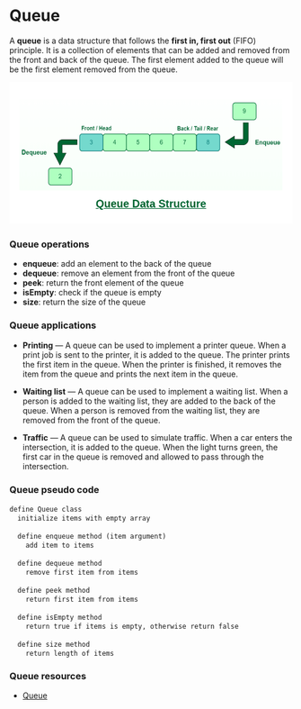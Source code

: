 # Queue

A **queue** is a data structure that follows the **first in, first out** (FIFO) principle. It is a collection of elements that can be added and removed from the front and back of the queue. The first element added to the queue will be the first element removed from the queue.

![Queue](../images/queue.png)

### Queue operations

- **enqueue**: add an element to the back of the queue
- **dequeue**: remove an element from the front of the queue
- **peek**: return the front element of the queue
- **isEmpty**: check if the queue is empty
- **size**: return the size of the queue

### Queue applications

- **Printing** — A queue can be used to implement a printer queue. When a print job is sent to the printer, it is added to the queue. The printer prints the first item in the queue. When the printer is finished, it removes the item from the queue and prints the next item in the queue.

- **Waiting list** — A queue can be used to implement a waiting list. When a person is added to the waiting list, they are added to the back of the queue. When a person is removed from the waiting list, they are removed from the front of the queue.

- **Traffic** — A queue can be used to simulate traffic. When a car enters the intersection, it is added to the queue. When the light turns green, the first car in the queue is removed and allowed to pass through the intersection.

### Queue pseudo code

```text
define Queue class
  initialize items with empty array

  define enqueue method (item argument)
    add item to items

  define dequeue method
    remove first item from items

  define peek method
    return first item from items

  define isEmpty method
    return true if items is empty, otherwise return false

  define size method
    return length of items
```

### Queue resources

- [Queue](<https://en.wikipedia.org/wiki/Queue_(abstract_data_type)>)

